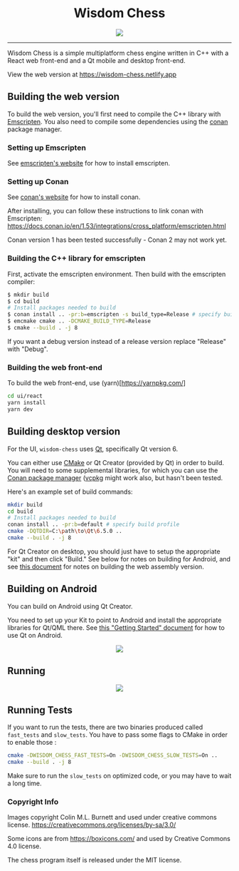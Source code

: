 <h1 align="center">Wisdom Chess</h1>

<p align="center">
    <img src="https://raw.githubusercontent.com/dmeybohm/wisdom-chess/main/ui/qml/images/wisdom-chess-animate.gif" />
</p>

----

Wisdom Chess is a simple multiplatform chess engine written in C++ with a React web front-end and a Qt
mobile and desktop front-end.

View the web version at https://wisdom-chess.netlify.app

## Building the web version

To build the web version, you'll first need to compile the C++ library with [Emscripten](https://emscripten.org/). 
You also need to compile some dependencies using the [conan](https://conan.io/) package manager. 

### Setting up Emscripten

See [emscripten's website](https://emscripten.org/) for how to install emscripten.

### Setting up Conan

See [conan's website](https://conan.io/) for how to install conan.

After installing, you can follow these instructions to link conan with Emscripten: 
https://docs.conan.io/en/1.53/integrations/cross_platform/emscripten.html

Conan version 1 has been tested successfully - Conan 2 may not work yet.

### Building the C++ library for emscripten

First, activate the emscripten environment. Then build with the emscripten compiler:

```bash
$ mkdir build
$ cd build
# Install packages needed to build
$ conan install .. -pr:b=emscripten -s build_type=Release # specify build profile
$ emcmake cmake .. -DCMAKE_BUILD_TYPE=Release
$ cmake --build . -j 8
```

If you want a debug version instead of a release version replace "Release" with "Debug".

### Building the web front-end

To build the web front-end, use (yarn)[https://yarnpkg.com/]

```bash 
cd ui/react
yarn install
yarn dev
```

## Building desktop version

For the UI, `wisdom-chess` uses [Qt](https://www.qt.io/), specifically Qt version 6.

You can either use [CMake](https://cmake.org/) or Qt Creator (provided by Qt) in order 
to build. You will need to some supplemental libraries, for which you can use the 
[Conan package manager](https://conan.io/) ([vcpkg](https://vcpkg.io/) might work also, 
but hasn't been tested.

Here's an example set of build commands:

```sh
mkdir build
cd build
# Install packages needed to build
conan install .. -pr:b=default # specify build profile
cmake -DQTDIR=C:\path\to\Qt\6.5.0 ..
cmake --build . -j 8
```

For Qt Creator on desktop, you should just have to setup the appropriate "kit" 
and then click "Build." See below for notes on building for Android, and see
[this document](wasm/README.md) for notes on building the web assembly version.

## Building on Android

You can build on Android using Qt Creator. 

You need to set up your Kit to point to Android and install the appropriate
libraries for Qt/QML there. See [this "Getting Started" document](https://doc.qt.io/qt-6/android-getting-started.html) 
for how to use Qt on Android.

<p align="center">
    <img
    src="https://raw.githubusercontent.com/dmeybohm/wisdom-chess/main/ui/qml/images/wisdom-chess-android.png" />
</p>

## Running

<p align="center">
    <img
    src="https://raw.githubusercontent.com/dmeybohm/wisdom-chess/main/ui/qml/images/windows-wisdom-chess.png" />
</p>

## Running Tests

If you want to run the tests, there are two binaries produced called
`fast_tests` and `slow_tests`. You have to pass some flags to CMake 
in order to enable those :

```sh
cmake -DWISDOM_CHESS_FAST_TESTS=On -DWISDOM_CHESS_SLOW_TESTS=On ..
cmake --build . -j 8
```

Make sure to run the `slow_tests` on optimized code, or
you may have to wait a long time.

### Copyright Info

Images copyright Colin M.L. Burnett and used under creative commons license.
https://creativecommons.org/licenses/by-sa/3.0/

Some icons are from https://boxicons.com/ and used by Creative Commons 4.0 
license.

The chess program itself is released under the MIT license.
